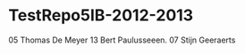 TestRepo5IB-2012-2013
=====================
05 Thomas De Meyer
13 Bert Paulusseeen.
07 Stijn Geeraerts
